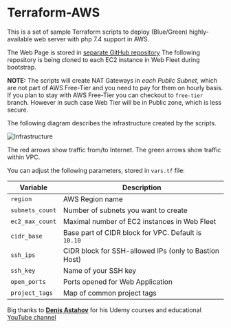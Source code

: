 # Terraform-AWS
This is a set of sample Terraform scripts to deploy (Blue/Green) highly-available web server with php 7.4 support in AWS.

The Web Page is stored in [separate GitHub repository](https://github.com/cepxuo/webpage)
The following repository is being cloned to each EC2 instance in Web Fleet during bootstrap.

**NOTE:** The scripts will create NAT Gateways in *each Public Subnet*, which are not part of AWS Free-Tier and you need to pay for them on hourly basis. If you plan to stay with AWS Free-Tier you can checkout to `free-tier` branch. However in such case Web Tier will be in Public zone, which is less secure.

The following diagram describes the infrastructure created by the scripts.

![Infrastructure](https://github.com/cepxuo/Terraform-AWS/blob/master/images/Terraform-AWS.png?raw=true)

The red arrows show traffic from/to Internet. The green arrows show traffic within VPC.

You can adjust the following parameters, stored in `vars.tf` file:

| Variable | Description |
| --- | --- |
| `region` | AWS Region name |
| `subnets_count` | Number of subnets you want to create |
| `ec2_max_count` | Maximal number of EC2 instances in Web Fleet |
| `cidr_base` | Base part of CIDR block for VPC. Default is `10.10` |
| `ssh_ips` | CIDR block for SSH-allowed IPs (only to Bastion Host) |
| `ssh_key` | Name of your SSH key |
| `open_ports` | Ports opened for Web Application |
| `project_tags` | Map of common project tags |

Big thanks to [**Denis Astahov**](https://github.com/adv4000) for his Udemy courses and educational [YouTube channel](https://www.youtube.com/channel/UC-sAMvDe7gTmBbub-rWljZg)
